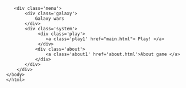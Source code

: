   <html>
    <head>
        <meta charset="UTF-8">
        <title>Menu Game</title>
        <link rel="stylesheet" href="settings.css">
    </head>
    <body>
       
       <div class='menu'>
           <div class='galaxy'>
               Galaxy wars
           </div>
           <div class='system'>
                <div class='play'>
                   <a class='play1' href="main.html"> Play! </a>
                </div>
               <div class='about'>
                   <a class='about1' href='about.html'>About game </a>
               </div>
           </div>
        </div>
    </body>
    </html>
